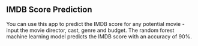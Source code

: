 ## IMDB Score Prediction
You can use this app to predict the IMDB score for any potential movie - input the movie director, cast, genre and budget. The random forest machine learning model predicts the IMDB score with an accuracy of 90%.

